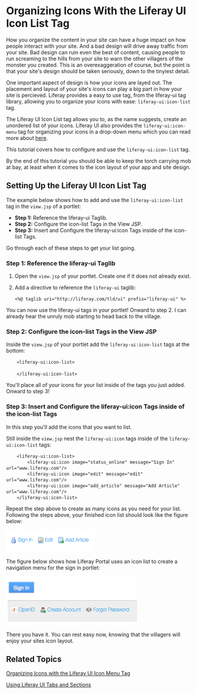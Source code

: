 # Organizing Icons With the Liferay UI Icon List Tag

How you organize the content in your site can have a huge impact on how people 
interact with your site. And a bad design will drive away traffic from your site.
Bad design can ruin even the best of content, causing people to run screaming
to the hills from your site to warn the other villagers of the monster you
created. This is an overexaggeration of course, but the point is that your
site's design should be taken seriously, down to the tinyiest detail.

One important aspect of design is how your icons are layed out. The placement
and layout of your site's icons can play a big part in how your site is
percieved. Liferay provides a easy to use tag, from the liferay-ui tag library,
allowing you to organize your icons with ease: `liferay-ui:icon-list` tag.

The Liferay UI Icon List tag allows you to, as the name suggests, create an
unordered list of your icons. Liferay UI also provides the `liferay-ui:icon-menu`
tag for organizing your icons in a drop-down menu which you can read more about
 [here](http://dev.liferay.com/tutorials/-/knowledge_base/organizing-icons-with-the-liferay-ui-icon-menu-tag). 

This tutorial covers how to configure and use the `liferay-ui:icon-list` tag.

By the end of this tutorial you should be able to keep the torch carrying mob at
bay, at least when it comes to the icon layout of your app and site design.

## Setting Up the Liferay UI Icon List Tag

The example below shows how to add and use the `liferay-ui:icon-list` tag in the 
`view.jsp` of a portlet:

- **Step 1:** Reference the liferay-ui Taglib.
- **Step 2:** Configure the icon-list Tags in the View JSP.
- **Step 3:** Insert and Configure the liferay-ui:icon Tags inside of the icon-list Tags.
 	
Go through each of these steps to get your list going.

### Step 1: Reference the liferay-ui Taglib

1.  Open the `view.jsp` of your portlet. Create one if it does not already 
exist.

2.  Add a directive to reference the `liferay-ui` taglib:

        <%@ taglib uri="http://liferay.com/tld/ui" prefix="liferay-ui" %>

You can now use the liferay-ui tags in your portlet! Onward to step 2. I can
already hear the unruly mob starting to head back to the village.

### Step 2: Configure the icon-list Tags in the View JSP

Inside the `view.jsp` of your portlet add the `liferay-ui:icon-list` tags at 
the bottom:

        <liferay-ui:icon-list>

        </liferay-ui:icon-list>

You'll place all of your icons for your list inside of the tags you just added.
Onward to step 3!

### Step 3: Insert and Configure the liferay-ui:icon Tags inside of the icon-list Tags

In this step you'll add the icons that you want to list.

Still inside the `view.jsp` nest the `liferay-ui:icon` tags inside of the 
`liferay-ui:icon-list` tags:

        <liferay-ui:icon-list>
            <liferay-ui:icon image="status_online" message="Sign In" url="www.liferay.com"/>
            <liferay-ui:icon image="edit" message="edit" url="www.liferay.com"/>
            <liferay-ui:icon image="add_article" message="Add Article" url="www.liferay.com"/>
        </liferay-ui:icon-list>
        
Repeat the step above to create as many icons as you need for your list.
Following the steps above, your finished icon list should look like the figure
below:

![Figure 1: With the configuration above your icon list should look like this.](../../images/icon-list-01.png)

The figure below shows how Liferay Portal uses an icon list to create a 
navigation menu for the sign in portlet:

![Figure 2: The Liferay UI Icon List tag allows you to create a basic navigation with ease.](../../images/icon-list-02.png)

There you have it. You can rest easy now, knowing that the villagers will enjoy
your sites icon layout.

## Related Topics

 [Organizing Icons with the Liferay UI Icon Menu Tag](http://dev.liferay.com/tutorials/-/knowledge_base/organizing-icons-with-the-liferay-ui-icon-menu-tag)

 [Using Liferay UI Tabs and Sections](http://dev.liferay.com/tutorials/-/knowledge_base/using-liferay-ui-tabs-and-sections)
